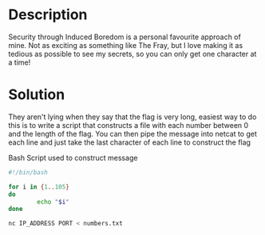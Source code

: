 # Description

Security through Induced Boredom is a personal favourite approach of mine. Not as exciting as something like The Fray, but I love making it as tedious as possible to see my secrets, so you can only get one character at a time!

# Solution

They aren't lying when they say that the flag is very long, easiest way to do this is to write a script that constructs a file with each number between 0 and the length of the flag. You can then pipe the message into netcat to get each line and just take the last character of each line to construct the flag

Bash Script used to construct message
```bash
#!/bin/bash

for i in {1..105}
do
        echo "$i"
done
```

```bash
nc IP_ADDRESS PORT < numbers.txt
```

